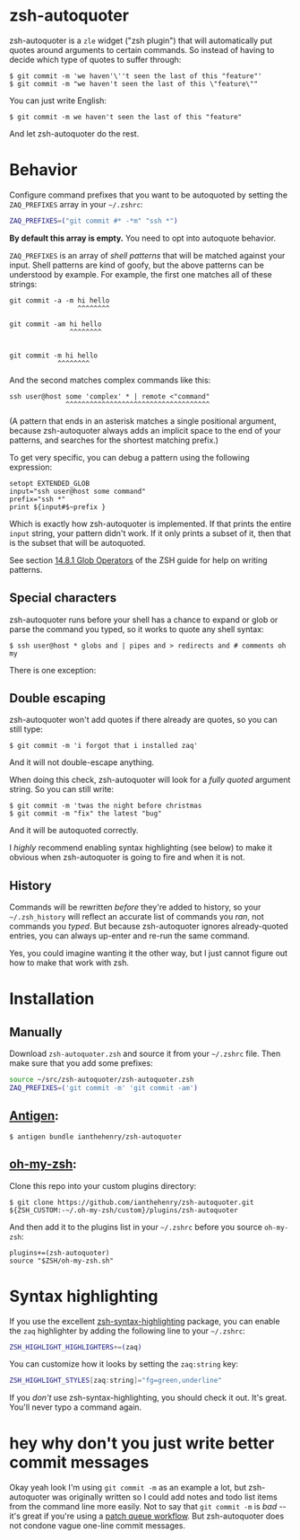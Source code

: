 # zsh-autoquoter

zsh-autoquoter is a `zle` widget ("zsh plugin") that will automatically put quotes around arguments to certain commands. So instead of having to decide which type of quotes to suffer through:

```
$ git commit -m 'we haven'\''t seen the last of this "feature"'
$ git commit -m "we haven't seen the last of this \"feature\""
```

You can just write English:

```
$ git commit -m we haven't seen the last of this "feature"
```

And let zsh-autoquoter do the rest.

# Behavior

Configure command prefixes that you want to be autoquoted by setting the `ZAQ_PREFIXES` array in your `~/.zshrc`:

```zsh
ZAQ_PREFIXES=("git commit #* -*m" "ssh *")
```

**By default this array is empty.** You need to opt into autoquote behavior.

`ZAQ_PREFIXES` is an array of *shell patterns* that will be matched against your input. Shell patterns are kind of goofy, but the above patterns can be understood by example. For example, the first one matches all of these strings:

```
git commit -a -m hi hello
                 ^^^^^^^^

git commit -am hi hello
               ^^^^^^^^


git commit -m hi hello
            ^^^^^^^^
```

And the second matches complex commands like this:

    ssh user@host some 'complex' * | remote <"command"
                  ^^^^^^^^^^^^^^^^^^^^^^^^^^^^^^^^^^^^

(A pattern that ends in an asterisk matches a single positional argument, because zsh-autoquoter always adds an implicit space to the end of your patterns, and searches for the shortest matching prefix.)

To get very specific, you can debug a pattern using the following expression:

    setopt EXTENDED_GLOB
    input="ssh user@host some command"
    prefix="ssh *"
    print ${input#$~prefix }

Which is exactly how zsh-autoquoter is implemented. If that prints the entire `input` string, your pattern didn't work. If it only prints a subset of it, then that is the subset that will be autoquoted.

See section [14.8.1 Glob Operators](https://zsh.sourceforge.io/Doc/Release/Expansion.html#Glob-Operators) of the ZSH guide for help on writing patterns.

## Special characters

zsh-autoquoter runs before your shell has a chance to expand or glob or parse the command you typed, so it works to quote any shell syntax:

```
$ ssh user@host * globs and | pipes and > redirects and # comments oh my
```

There is one exception:

## Double escaping

zsh-autoquoter won't add quotes if there already are quotes, so you can still type:

```
$ git commit -m 'i forgot that i installed zaq'
```

And it will not double-escape anything.

When doing this check, zsh-autoquoter will look for a *fully quoted* argument string. So you can still write:

```
$ git commit -m 'twas the night before christmas
$ git commit -m "fix" the latest "bug"
```

And it will be autoquoted correctly.

I *highly* recommend enabling syntax highlighting (see below) to make it obvious when zsh-autoquoter is going to fire and when it is not.

## History

Commands will be rewritten *before* they're added to history, so your `~/.zsh_history` will reflect an accurate list of commands you *ran*, not commands you *typed*. But because zsh-autoquoter ignores already-quoted entries, you can always up-enter and re-run the same command.

Yes, you could imagine wanting it the other way, but I just cannot figure out how to make that work with zsh.

# Installation

## Manually

Download `zsh-autoquoter.zsh` and source it from your `~/.zshrc` file. Then make sure that you add some prefixes:

```zsh
source ~/src/zsh-autoquoter/zsh-autoquoter.zsh
ZAQ_PREFIXES=('git commit -m' 'git commit -am')
```

## [Antigen](https://github.com/zsh-users/antigen):

```
$ antigen bundle ianthehenry/zsh-autoquoter
```

## [oh-my-zsh](https://github.com/ohmyzsh/ohmyzsh):

Clone this repo into your custom plugins directory:

```
$ git clone https://github.com/ianthehenry/zsh-autoquoter.git ${ZSH_CUSTOM:-~/.oh-my-zsh/custom}/plugins/zsh-autoquoter
```

And then add it to the plugins list in your `~/.zshrc` before you source `oh-my-zsh`:

```
plugins+=(zsh-autoquoter)
source "$ZSH/oh-my-zsh.sh"
```

# Syntax highlighting

If you use the excellent [zsh-syntax-highlighting](https://github.com/zsh-users/zsh-syntax-highlighting) package, you can enable the `zaq` highlighter by adding the following line to your `~/.zshrc`:

```zsh
ZSH_HIGHLIGHT_HIGHLIGHTERS+=(zaq)
```

You can customize how it looks by setting the `zaq:string` key:

```zsh
ZSH_HIGHLIGHT_STYLES[zaq:string]="fg=green,underline"
```

If you *don't* use zsh-syntax-highlighting, you should check it out. It's great. You'll never typo a command again.

# hey why don't you just write better commit messages

Okay yeah look I'm using `git commit -m` as an example a lot, but zsh-autoquoter was originally written so I could add notes and todo list items from the command line more easily. Not to say that `git commit -m` is *bad* -- it's great if you're using a [patch queue workflow](https://github.com/mystor/git-revise). But zsh-autoquoter does not condone vague one-line commit messages.
